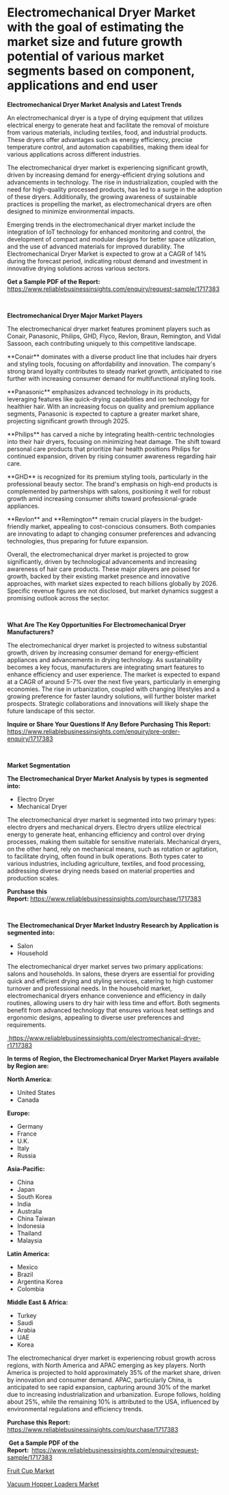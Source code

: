 <p><h1>Electromechanical Dryer Market with the goal of estimating the market size and future growth potential of various market segments based on component, applications and end user</h1></p><p><strong>Electromechanical Dryer Market Analysis and Latest Trends</strong></p>
<p><p>An electromechanical dryer is a type of drying equipment that utilizes electrical energy to generate heat and facilitate the removal of moisture from various materials, including textiles, food, and industrial products. These dryers offer advantages such as energy efficiency, precise temperature control, and automation capabilities, making them ideal for various applications across different industries.</p><p>The electromechanical dryer market is experiencing significant growth, driven by increasing demand for energy-efficient drying solutions and advancements in technology. The rise in industrialization, coupled with the need for high-quality processed products, has led to a surge in the adoption of these dryers. Additionally, the growing awareness of sustainable practices is propelling the market, as electromechanical dryers are often designed to minimize environmental impacts.</p><p>Emerging trends in the electromechanical dryer market include the integration of IoT technology for enhanced monitoring and control, the development of compact and modular designs for better space utilization, and the use of advanced materials for improved durability. The Electromechanical Dryer Market is expected to grow at a CAGR of 14% during the forecast period, indicating robust demand and investment in innovative drying solutions across various sectors.</p></p>
<p><strong>Get a Sample PDF of the Report:&nbsp;</strong> <a href="https://www.reliablebusinessinsights.com/enquiry/request-sample/1717383?utm_campaign=62&utm_medium=2&utm_source=Github&utm_content=ia&utm_term=28122024&utm_id=electromechanical-dryer">https://www.reliablebusinessinsights.com/enquiry/request-sample/1717383</a></p>
<p>&nbsp;</p>
<p><strong>Electromechanical Dryer Major Market Players</strong></p>
<p><p>The electromechanical dryer market features prominent players such as Conair, Panasonic, Philips, GHD, Flyco, Revlon, Braun, Remington, and Vidal Sassoon, each contributing uniquely to this competitive landscape. </p><p>**Conair** dominates with a diverse product line that includes hair dryers and styling tools, focusing on affordability and innovation. The company's strong brand loyalty contributes to steady market growth, anticipated to rise further with increasing consumer demand for multifunctional styling tools.</p><p>**Panasonic** emphasizes advanced technology in its products, leveraging features like quick-drying capabilities and ion technology for healthier hair. With an increasing focus on quality and premium appliance segments, Panasonic is expected to capture a greater market share, projecting significant growth through 2025.</p><p>**Philips** has carved a niche by integrating health-centric technologies into their hair dryers, focusing on minimizing heat damage. The shift toward personal care products that prioritize hair health positions Philips for continued expansion, driven by rising consumer awareness regarding hair care.</p><p>**GHD** is recognized for its premium styling tools, particularly in the professional beauty sector. The brand's emphasis on high-end products is complemented by partnerships with salons, positioning it well for robust growth amid increasing consumer shifts toward professional-grade appliances.</p><p>**Revlon** and **Remington** remain crucial players in the budget-friendly market, appealing to cost-conscious consumers. Both companies are innovating to adapt to changing consumer preferences and advancing technologies, thus preparing for future expansion.</p><p>Overall, the electromechanical dryer market is projected to grow significantly, driven by technological advancements and increasing awareness of hair care products. These major players are poised for growth, backed by their existing market presence and innovative approaches, with market sizes expected to reach billions globally by 2026. Specific revenue figures are not disclosed, but market dynamics suggest a promising outlook across the sector.</p></p>
<p>&nbsp;</p>
<p><strong>What Are The Key Opportunities For Electromechanical Dryer Manufacturers?</strong></p>
<p><p>The electromechanical dryer market is projected to witness substantial growth, driven by increasing consumer demand for energy-efficient appliances and advancements in drying technology. As sustainability becomes a key focus, manufacturers are integrating smart features to enhance efficiency and user experience. The market is expected to expand at a CAGR of around 5-7% over the next five years, particularly in emerging economies. The rise in urbanization, coupled with changing lifestyles and a growing preference for faster laundry solutions, will further bolster market prospects. Strategic collaborations and innovations will likely shape the future landscape of this sector.</p></p>
<p><strong>Inquire or Share Your Questions If Any Before Purchasing This Report:</strong> <a href="https://www.reliablebusinessinsights.com/enquiry/pre-order-enquiry/1717383?utm_campaign=62&utm_medium=2&utm_source=Github&utm_content=ia&utm_term=28122024&utm_id=electromechanical-dryer">https://www.reliablebusinessinsights.com/enquiry/pre-order-enquiry/1717383</a></p>
<p>&nbsp;</p>
<p><strong>Market Segmentation</strong></p>
<p><strong>The Electromechanical Dryer Market Analysis by types is segmented into:</strong></p>
<p><ul><li>Electro Dryer</li><li>Mechanical Dryer</li></ul></p>
<p><p>The electromechanical dryer market is segmented into two primary types: electro dryers and mechanical dryers. Electro dryers utilize electrical energy to generate heat, enhancing efficiency and control over drying processes, making them suitable for sensitive materials. Mechanical dryers, on the other hand, rely on mechanical means, such as rotation or agitation, to facilitate drying, often found in bulk operations. Both types cater to various industries, including agriculture, textiles, and food processing, addressing diverse drying needs based on material properties and production scales.</p></p>
<p><strong>Purchase this Report:&nbsp;</strong><a href="https://www.reliablebusinessinsights.com/purchase/1717383?utm_campaign=62&utm_medium=2&utm_source=Github&utm_content=ia&utm_term=28122024&utm_id=electromechanical-dryer">https://www.reliablebusinessinsights.com/purchase/1717383</a></p>
<p>&nbsp;</p>
<p><strong>The Electromechanical Dryer Market Industry Research by Application is segmented into:</strong></p>
<p><ul><li>Salon</li><li>Household</li></ul></p>
<p><p>The electromechanical dryer market serves two primary applications: salons and households. In salons, these dryers are essential for providing quick and efficient drying and styling services, catering to high customer turnover and professional needs. In the household market, electromechanical dryers enhance convenience and efficiency in daily routines, allowing users to dry hair with less time and effort. Both segments benefit from advanced technology that ensures various heat settings and ergonomic designs, appealing to diverse user preferences and requirements.</p></p>
<p><a href="https://www.reliablebusinessinsights.com/electromechanical-dryer-r1717383?utm_campaign=62&utm_medium=2&utm_source=Github&utm_content=ia&utm_term=28122024&utm_id=electromechanical-dryer">&nbsp;https://www.reliablebusinessinsights.com/electromechanical-dryer-r1717383</a></p>
<p><strong>In terms of Region, the Electromechanical Dryer Market Players available by Region are:</strong></p>
<p>
    <p> <strong> North America: </strong>
        <ul>
            <li>United States</li>
            <li>Canada</li>
        </ul>
        </p> 
    <p> <strong> Europe: </strong>
        <ul>
            <li>Germany</li>
            <li>France</li>
            <li>U.K.</li>
            <li>Italy</li>
            <li>Russia</li>
        </ul>
        </p> 
    <p> <strong> Asia-Pacific: </strong>
        <ul>
            <li>China</li>
            <li>Japan</li>
            <li>South Korea</li>
            <li>India</li>
            <li>Australia</li>
            <li>China Taiwan</li>
            <li>Indonesia</li>
            <li>Thailand</li>
            <li>Malaysia</li>
        </ul>
        </p> 
    <p> <strong> Latin America: </strong>
        <ul>
            <li>Mexico</li>
            <li>Brazil</li>
            <li>Argentina Korea</li>
            <li>Colombia</li>
        </ul>
        </p> 
    <p> <strong> Middle East & Africa: </strong>
        <ul>
            <li>Turkey</li>
            <li>Saudi</li>
            <li>Arabia</li>
            <li>UAE</li>
            <li>Korea</li>
        </ul>
    </p>
    </p>
<p><p>The electromechanical dryer market is experiencing robust growth across regions, with North America and APAC emerging as key players. North America is projected to hold approximately 35% of the market share, driven by innovation and consumer demand. APAC, particularly China, is anticipated to see rapid expansion, capturing around 30% of the market due to increasing industrialization and urbanization. Europe follows, holding about 25%, while the remaining 10% is attributed to the USA, influenced by environmental regulations and efficiency trends.</p></p>
<p><strong>Purchase this Report: </strong><a href="https://www.reliablebusinessinsights.com/purchase/1717383?utm_campaign=62&utm_medium=2&utm_source=Github&utm_content=ia&utm_term=28122024&utm_id=electromechanical-dryer">https://www.reliablebusinessinsights.com/purchase/1717383</a></p>
<p>&nbsp;<strong>Get a Sample PDF of the Report:&nbsp;&nbsp;</strong><a href="https://www.reliablebusinessinsights.com/enquiry/request-sample/1717383?utm_campaign=62&utm_medium=2&utm_source=Github&utm_content=ia&utm_term=28122024&utm_id=electromechanical-dryer">https://www.reliablebusinessinsights.com/enquiry/request-sample/1717383</a></p>
<p><strong></strong></p>
<p><p><a href="https://github.com/jamastodola515/Market-Research-Report-List-1/blob/main/fruit-cup-market.md?utm_campaign=62&utm_medium=2&utm_source=Github&utm_content=ia&utm_term=28122024&utm_id=electromechanical-dryer">Fruit Cup Market</a></p><p><a href="https://github.com/organophelia8282/Market-Research-Report-List-1/blob/main/vacuum-hopper-loaders-market.md?utm_campaign=62&utm_medium=2&utm_source=Github&utm_content=ia&utm_term=28122024&utm_id=electromechanical-dryer">Vacuum Hopper Loaders Market</a></p></p>